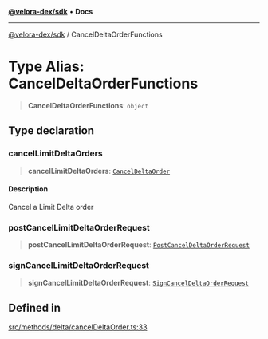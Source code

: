 [**@velora-dex/sdk**](../README.md) • **Docs**

***

[@velora-dex/sdk](../globals.md) / CancelDeltaOrderFunctions

# Type Alias: CancelDeltaOrderFunctions

> **CancelDeltaOrderFunctions**: `object`

## Type declaration

### cancelLimitDeltaOrders

> **cancelLimitDeltaOrders**: [`CancelDeltaOrder`](../-internal-/type-aliases/CancelDeltaOrder.md)

#### Description

Cancel a Limit Delta order

### postCancelLimitDeltaOrderRequest

> **postCancelLimitDeltaOrderRequest**: [`PostCancelDeltaOrderRequest`](../-internal-/type-aliases/PostCancelDeltaOrderRequest.md)

### signCancelLimitDeltaOrderRequest

> **signCancelLimitDeltaOrderRequest**: [`SignCancelDeltaOrderRequest`](../-internal-/type-aliases/SignCancelDeltaOrderRequest.md)

## Defined in

[src/methods/delta/cancelDeltaOrder.ts:33](https://github.com/VeloraDEX/sdk/blob/feat/extend_delta_orders_filtering/src/methods/delta/cancelDeltaOrder.ts#L33)
